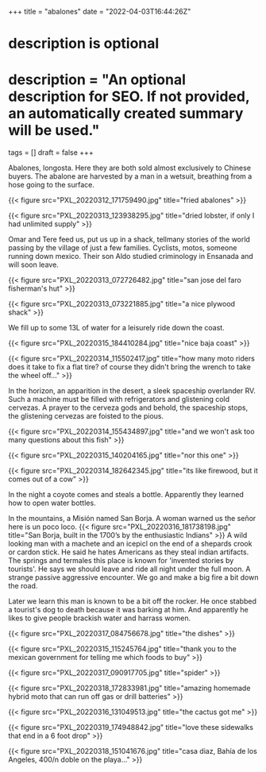 +++
title = "abalones"
date = "2022-04-03T16:44:26Z"

#
# description is optional
#
# description = "An optional description for SEO. If not provided, an automatically created summary will be used."

tags = []
draft = false
+++

Abalones, longosta. Here they are both sold almost exclusively to Chinese buyers. The abalone are harvested by a man in a wetsuit, breathing from a hose going to the surface.

{{< figure src="PXL_20220312_171759490.jpg" title="fried abalones" >}}


{{< figure src="PXL_20220313_123938295.jpg" title="dried lobster, if only I had unlimited supply" >}}

Omar and Tere feed us, put us up in a shack, tellmany stories of the world passing by the village of just a few families. Cyclists, motos, someone running down mexico. Their son Aldo studied criminology in Ensanada and will soon leave.

{{< figure src="PXL_20220313_072726482.jpg" title="san jose del faro fisherman's hut" >}}

{{< figure src="PXL_20220313_073221885.jpg" title="a nice plywood shack" >}}

We fill up to some 13L of water for a leisurely ride down the coast.

{{< figure src="PXL_20220315_184410284.jpg" title="nice baja coast" >}}

{{< figure src="PXL_20220314_115502417.jpg" title="how many moto riders does it take to fix a flat tire? of course they didn't bring the wrench to take the wheel off..." >}}

In the horizon, an apparition in the desert, a sleek spaceship overlander RV. Such a machine must be filled with refrigerators and glistening cold cervezas. A prayer to the cerveza gods and behold, the spaceship stops, the glistening cervezas are foisted to the pious.

{{< figure src="PXL_20220314_155434897.jpg" title="and we won't ask too many questions about this fish" >}}


{{< figure src="PXL_20220315_140204165.jpg" title="nor this one" >}}

{{< figure src="PXL_20220314_182642345.jpg" title="its like firewood, but it comes out of a cow" >}}

In the night a coyote comes and steals a bottle. Apparently they learned how to open water bottles.

In the mountains, a Misión named San Borja. A woman warned us the señor here is un poco loco.
{{< figure src="PXL_20220316_181738198.jpg" title="San Borja, built in the 1700’s by the enthusiastic Indians" >}}
 A wild looking man with a machete and an icepicl on the end of a shepards crook or cardon stick. He said he hates Americans as they steal indian artifacts. The springs and termales this place is known for 'invented stories by tourists'. He says we should leave and ride all night under the full moon. A strange passive aggressive encounter. We go and make a big fire a bit down the road.

Later we learn this man is known to be a bit off the rocker. He once stabbed a tourist's dog to death because it was barking at him. And apparently he likes to give people brackish water and harrass women.

{{< figure src="PXL_20220317_084756678.jpg" title="the dishes" >}}

{{< figure src="PXL_20220315_115245764.jpg" title="thank you to the mexican government for telling me which foods to buy" >}}

{{< figure src="PXL_20220317_090917705.jpg" title="spider" >}}

{{< figure src="PXL_20220318_172833981.jpg" title="amazing homemade hybrid moto that can run off gas or drill batteries" >}}

{{< figure src="PXL_20220316_131049513.jpg" title="the cactus got me" >}}

{{< figure src="PXL_20220319_174948842.jpg" title="love these sidewalks that end in a 6 foot drop" >}}

{{< figure src="PXL_20220318_151041676.jpg" title="casa diaz, Bahía de los Angeles, 400/n doble on the playa..." >}}




